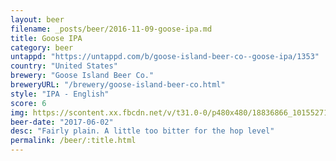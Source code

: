 ```yaml
---
layout: beer
filename: _posts/beer/2016-11-09-goose-ipa.md
title: Goose IPA
category: beer
untappd: "https://untappd.com/b/goose-island-beer-co--goose-ipa/1353"
country: "United States"
brewery: "Goose Island Beer Co."
breweryURL: "/brewery/goose-island-beer-co.html"
style: "IPA - English"
score: 6
img: https://scontent.xx.fbcdn.net/v/t31.0-0/p480x480/18836866_10155271708908745_5967108290733185987_o.jpg?_nc_cat=111&_nc_ohc=an3h7DKbjyIAQkWl2t6czk6XMBqfp3PL8C9H9Ve6pzRZy4YpuzS-Ir_pA&_nc_ht=scontent.xx&oh=eace0574854ee315992ddd9119e34de8&oe=5E458BBE
beer-date: "2017-06-02"
desc: "Fairly plain. A little too bitter for the hop level"
permalink: /beer/:title.html
---
```

